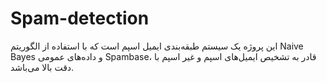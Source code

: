 # Spam-detection
این پروژه یک سیستم طبقه‌بندی ایمیل اسپم است که با استفاده از الگوریتم Naive Bayes و داده‌های عمومی Spambase، قادر به تشخیص ایمیل‌های اسپم و غیر اسپم با دقت بالا می‌باشد.
